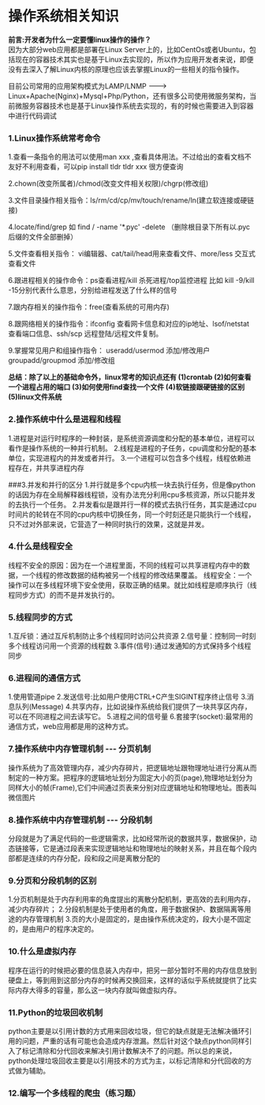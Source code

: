 # 操作系统相关知识
**前言:开发者为什么一定要懂linux操作的操作？**  
因为大部分web应用都是部署在Linux Server上的，比如CentOs或者Ubuntu，包括现在的容器技术其实也是基于Linux去实现的，所以作为应用开发者来说，即便没有去深入了解Linux内核的原理也应该去掌握Linux的一些相关的指令操作。  

目前公司常用的应用架构模式为LAMP/LNMP --->  Linux+Apache(Nginx)+Mysql+Php/Python，还有很多公司使用微服务架构，当前微服务容器技术也是基于Linux操作系统去实现的，有的时候也需要进入到容器中进行代码调试 
### 1.Linux操作系统常考命令

1.查看一条指令的用法可以使用man xxx  ,查看具体用法。不过给出的查看文档不友好不利用查看，可以pip install tldr       tldr xxx 很方便查询

2.chown(改变所属者)/chmod(改变文件相关权限)/chgrp(修改组)  

3.文件目录操作相关指令：ls/rm/cd/cp/mv/touch/rename/ln(建立软连接或硬链接)

4.locate/find/grep  如 find / -name '*.pyc' -delete （删除根目录下所有以.pyc后缀的文件全部删掉）

5.文件查看相关指令： vi编辑器、cat/tail/head用来查看文件、more/less 交互式查看文件

6.跟进程相关的操作命令：ps查看进程/kill 杀死进程/top监控进程
比如 kill -9/kill -15分别代表什么意思，分别给进程发送了什么样的信号

7.跟内存相关的操作指令：free(查看系统的可用内存)

8.跟网络相关的操作指令：ifconfig 查看网卡信息和对应的ip地址、lsof/netstat 查看端口信息、ssh/scp 远程登陆/远程文件复制。

9.掌握常见用户和组操作指令： useradd/usermod 添加/修改用户  groupadd/groupmod 添加/修改组

**总结：除了以上的基础命令外，linux常考的知识点还有 (1)crontab (2)如何查看一个进程占用的端口 (3)如何使用find查找一个文件 (4)软链接跟硬链接的区别 (5)linux文件系统**

### 2.操作系统中什么是进程和线程

1.进程是对运行时程序的一种封装，是系统资源调度和分配的基本单位，进程可以看作是操作系统的一种并行机制。
2.线程是进程的子任务，cpu调度和分配的基本单位，实现进程内的并发或者并行。
3.一个进程可以包含多个线程，线程依赖进程存在，并共享进程内存 

###3.并发和并行的区分
1.并行就是多个cpu内核一块去执行任务，但是像python的话因为存在全局解释器线程锁，没有办法充分利用cpu多核资源，所以只能并发的去执行一个任务。
2.并发看似是跟并行一样的模式去执行任务，其实是通过cpu时间片的轮转在不同的cpu内核中切换任务，同一个时刻还是只能执行一个线程，只不过对外部来说，它营造了一种同时执行的效果，这就是并发。 

### 4.什么是线程安全
线程不安全的原因：因为在一个进程里面，不同的线程可以共享进程内存中的数据，一个线程的修改数据的结构被另一个线程的修改结果覆盖。
线程安全：一个操作可以在多线程环境下安全使用，获取正确的结果。就比如线程是顺序执行（线程同步方式）的而不是并发执行的。

### 5.线程同步的方式
1.互斥锁：通过互斥机制防止多个线程同时访问公共资源
2.信号量：控制同一时刻多个线程访问用一个资源的线程数
3.事件(信号):通过发通知的方式保持多个线程同步

### 6.进程间的通信方式
1.使用管道pipe
2.发送信号:比如用户使用CTRL+C产生SIGINT程序终止信号
3.消息队列(Message)
4.共享内存，比如说操作系统给我们提供了一块共享区内存，可以在不同进程之间去读写它。
5.进程之间的信号量
6.套接字(socket):最常用的通信方式，web应用都是用的这种方式。


### 7.操作系统中内存管理机制 --- 分页机制
操作系统为了高效管理内存，减少内存碎片，把逻辑地址跟物理地址进行分离从而制定的一种方案。把程序的逻辑地址划分为固定大小的页(page),物理地址划分为同样大小的帧(Frame),它们中间通过页表来分别对应逻辑地址和物理地址。图表叫微信图片

### 8.操作系统中内存管理机制 --- 分段机制
分段就是为了满足代码的一些逻辑需求，比如经常所说的数据共享，数据保护，动态链接等，它是通过段表来实现逻辑地址和物理地址的映射关系，并且在每个段内部都是连续的内存分配，段和段之间是离散分配的

### 9.分页和分段机制的区别
1.分页机制是处于内存利用率的角度提出的离散分配机制，更高效的去利用内存，减少内存碎片；
2.分段机制是处于使用者的角度，用于数据保护、数据隔离等用途的内存管理机制
3.页的大小是固定的，是由操作系统决定的，段大小是不固定的，是由用户的程序决定的。

### 10.什么是虚拟内存
程序在运行的时候把必要的信息装入内存中，把另一部分暂时不用的内存信息放到硬盘上，等到用到这部分内存的时候再交换回来，这样的话似乎系统就提供了比实际内存大得多的容量，那么这一块内存就叫做虚拟内存。

### 11.Python的垃圾回收机制
python主要是以引用计数的方式用来回收垃圾，但它的缺点就是无法解决循环引用的问题，严重的话有可能也会造成内存泄漏。然后针对这个缺点python同样引入了标记清除和分代回收来解决引用计数解决不了的问题。所以总的来说，python处理垃圾回收主要是以引用技术的方式为主，以标记清除和分代回收的方式做为辅助。


### 12.编写一个多线程的爬虫（练习题）


